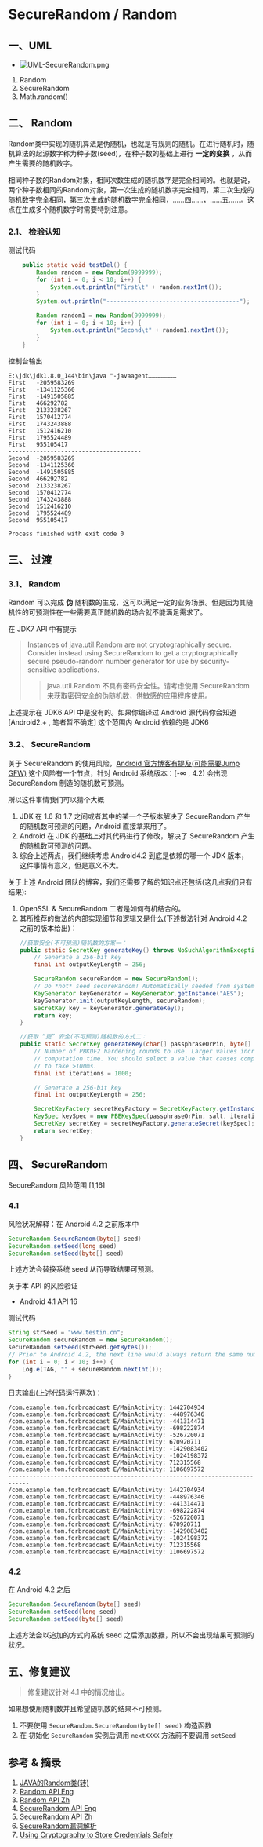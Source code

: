 # SecureRandom / Random

## 一、UML
- ![UML-SecureRandom.png](Image/UML-SecureRandom.png)

1. Random
2. SecureRandom
3. Math.random()

## 二、 Random
Random类中实现的随机算法是伪随机，也就是有规则的随机。在进行随机时，随机算法的起源数字称为种子数(seed)，在种子数的基础上进行 __一定的变换__ ，从而产生需要的随机数字。

相同种子数的Random对象，相同次数生成的随机数字是完全相同的。也就是说，两个种子数相同的Random对象，第一次生成的随机数字完全相同，第二次生成的随机数字完全相同，第三次生成的随机数字完全相同，……四……，……五……。这点在生成多个随机数字时需要特别注意。

### 2.1、 检验认知
测试代码
```java
    public static void testDel() {
        Random random = new Random(9999999);
        for (int i = 0; i < 10; i++) {
            System.out.println("First\t" + random.nextInt());
        }
        System.out.println("--------------------------------------");

        Random random1 = new Random(9999999);
        for (int i = 0; i < 10; i++) {
            System.out.println("Second\t" + random1.nextInt());
        }
    }
```
控制台输出
```terminal
E:\jdk\jdk1.8.0_144\bin\java "-javaagent……………………
First	-2059583269
First	-1341125360
First	-1491505885
First	466292782
First	2133238267
First	1570412774
First	1743243888
First	1512416210
First	1795524489
First	955105417
--------------------------------------
Second	-2059583269
Second	-1341125360
Second	-1491505885
Second	466292782
Second	2133238267
Second	1570412774
Second	1743243888
Second	1512416210
Second	1795524489
Second	955105417

Process finished with exit code 0
```

## 三、 过渡
### 3.1、 Random
Random 可以完成 __伪__ 随机数的生成，这可以满足一定的业务场景。但是因为其随机性的可预测性在一些需要真正随机数的场合就不能满足需求了。

在 JDK7 API 中有提示
>Instances of java.util.Random are not cryptographically secure. Consider instead using SecureRandom to get a cryptographically secure pseudo-random number generator for use by security-sensitive applications.
>>java.util.Random 不具有密码安全性。请考虑使用 SecureRandom 来获取密码安全的伪随机数，供敏感的应用程序使用。

上述提示在 JDK6 API 中是没有的。如果你编译过 Android 源代码你会知道 [Android2.+ , 笔者暂不确定] 这个范围内 Android 依赖的是 JDK6 
### 3.2、 SecureRandom
关于 SecureRandom 的使用风险，[Android 官方博客有提及(可能需要Jump GFW)](https://android-developers.googleblog.com/2013/02/using-cryptography-to-store-credentials.html) 这个风险有一个节点，针对 Android 系统版本：[-∞ , 4.2) 会出现 SecureRandom 制造的随机数可预测。

所以这件事情我们可以猜个大概
1. JDK 在 1.6 和 1.7 之间或者其中的某一个子版本解决了 SecureRandom 产生的随机数可预测的问题，Android 直接拿来用了。
2. Android 在 JDK 的基础上对其代码进行了修改，解决了 SecureRandom 产生的随机数可预测的问题。
3. 综合上述两点，我们继续考虑 Android4.2 到底是依赖的哪一个 JDK 版本，这件事情有意义，但是意义不大。

关于上述 Android 团队的博客，我们还需要了解的知识点还包括(这几点我们只有结果):
1. OpenSSL & SecureRandom 二者是如何有机结合的。
2. 其所推荐的做法的内部实现细节和逻辑又是什么(下述做法针对 Android 4.2 之前的版本给出)：
    ```java
    //获取安全(不可预测)随机数的方案一：
    public static SecretKey generateKey() throws NoSuchAlgorithmException {
        // Generate a 256-bit key
        final int outputKeyLength = 256;

        SecureRandom secureRandom = new SecureRandom();
        // Do *not* seed secureRandom! Automatically seeded from system entropy.
        KeyGenerator keyGenerator = KeyGenerator.getInstance("AES");
        keyGenerator.init(outputKeyLength, secureRandom);
        SecretKey key = keyGenerator.generateKey();
        return key;
    }

    //获取 “更” 安全(不可预测)随机数的方式二：
    public static SecretKey generateKey(char[] passphraseOrPin, byte[] salt) throws NoSuchAlgorithmException, InvalidKeySpecException {
        // Number of PBKDF2 hardening rounds to use. Larger values increase
        // computation time. You should select a value that causes computation
        // to take >100ms.
        final int iterations = 1000; 

        // Generate a 256-bit key
        final int outputKeyLength = 256;

        SecretKeyFactory secretKeyFactory = SecretKeyFactory.getInstance("PBKDF2WithHmacSHA1");
        KeySpec keySpec = new PBEKeySpec(passphraseOrPin, salt, iterations, outputKeyLength);
        SecretKey secretKey = secretKeyFactory.generateSecret(keySpec);
        return secretKey;
    }
    ```


## 四、 SecureRandom
SecureRandom 风险范围 [1,16]
### 4.1
风险状况解释：在 Android 4.2 之前版本中
```java
SecureRandom.SecureRandom(byte[] seed)
SecureRandom.setSeed(long seed)
SecureRandom.setSeed(byte[] seed)
```
上述方法会替换系统 seed 从而导致结果可预测。

关于本 API 的风险验证
- Android 4.1 API 16

测试代码
```java
String strSeed = "www.testin.cn";
SecureRandom secureRandom = new SecureRandom();
secureRandom.setSeed(strSeed.getBytes());
// Prior to Android 4.2, the next line would always return the same number!
for (int i = 0; i < 10; i++) {
    Log.e(TAG, "" + secureRandom.nextInt());
}
```
日志输出(上述代码运行两次)：
```terminal
/com.example.tom.forbroadcast E/MainActivity: 1442704934
/com.example.tom.forbroadcast E/MainActivity: -448976346
/com.example.tom.forbroadcast E/MainActivity: -441314471
/com.example.tom.forbroadcast E/MainActivity: -698222874
/com.example.tom.forbroadcast E/MainActivity: -526720071
/com.example.tom.forbroadcast E/MainActivity: 670920711
/com.example.tom.forbroadcast E/MainActivity: -1429083402
/com.example.tom.forbroadcast E/MainActivity: -1024198372
/com.example.tom.forbroadcast E/MainActivity: 712315568
/com.example.tom.forbroadcast E/MainActivity: 1106697572
----------------------------------------------------------------------------
/com.example.tom.forbroadcast E/MainActivity: 1442704934
/com.example.tom.forbroadcast E/MainActivity: -448976346
/com.example.tom.forbroadcast E/MainActivity: -441314471
/com.example.tom.forbroadcast E/MainActivity: -698222874
/com.example.tom.forbroadcast E/MainActivity: -526720071
/com.example.tom.forbroadcast E/MainActivity: 670920711
/com.example.tom.forbroadcast E/MainActivity: -1429083402
/com.example.tom.forbroadcast E/MainActivity: -1024198372
/com.example.tom.forbroadcast E/MainActivity: 712315568
/com.example.tom.forbroadcast E/MainActivity: 1106697572
```
### 4.2
在 Android 4.2 之后 
```java
SecureRandom.SecureRandom(byte[] seed)
SecureRandom.setSeed(long seed)
SecureRandom.setSeed(byte[] seed)
```
上述方法会以追加的方式向系统 seed 之后添加数据，所以不会出现结果可预测的状况。


## 五、修复建议
>修复建议针对 4.1 中的情况给出。

如果想使用随机数并且希望随机数的结果不可预测。
1. 不要使用 `SecureRandom.SecureRandom(byte[] seed)` 构造函数
2. 在 初始化 `SecureRandom` 实例后调用 `nextXXXX` 方法前不要调用 `setSeed`



## 参考 & 摘录
1. [JAVA的Random类(转)](https://www.cnblogs.com/Fskjb/archive/2009/08/29/1556417.html)
2. [Random API Eng](https://docs.oracle.com/javase/7/docs/api/java/util/Random.html)
3. [Random API Zh](http://tool.oschina.net/uploads/apidocs/jdk-zh/java/util/Random.html)
4. [SecureRandom API Eng](https://docs.oracle.com/javase/7/docs/api/java/security/SecureRandom.html)
5. [SecureRandom API Zh](http://tool.oschina.net/uploads/apidocs/jdk-zh/java/security/SecureRandom.html)
6. [SecureRandom漏洞解析](http://jaq.alibaba.com/blog.htm?id=47)
7. [Using Cryptography to Store Credentials Safely](https://android-developers.googleblog.com/2013/02/using-cryptography-to-store-credentials.html)


